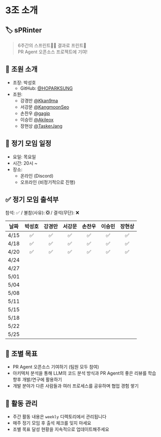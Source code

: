 # 3조 소개

## 🏷️ sPRinter
> 6주간의 스프린트🏃‍♂️ 결과로 프린트📄  
> PR Agent 오픈소스 프로젝트에 기여!  


## 👥 조원 소개
- 조장: 박성호
  - GitHub: [@HOPARKSUNG](https://github.com/HOPARKSUNG)
- 조원:
  - 강경만 [@Kkan9ma](https://github.com/Kkan9ma)
  - 서강문 [@KangmoonSeo](https://github.com/KangmoonSeo)
  - 손찬우 [@gagip](https://github.com/gagip)
  - 이승민 [@Akileox](https://github.com/Akileox)
  - 장현상 [@TaskerJang](https://github.com/TaskerJang)

## 📅 정기 모임 일정
- 요일: 목요일
- 시간: 20시 ~
- 장소:  
  - 온라인 (Discord)  
  - 오프라인 (비정기적으로 진행)

## ✅ 정기 모임 출석부

참석: ✅ / 불참(사유): ❎ / 결석(무단): ❌

| 날짜 | 박성호 | 강경만 | 서강문 | 손찬우 | 이승민 | 장현상 |
|:----:|:----:|:----:|:----:|:----:|:----:|:----:|
| 4/15 |  ✅  |  ✅  |  ✅  |  ✅  |  ✅  |  ✅  |
| 4/18 |  ✅  |  ✅  |  ✅  |  ✅  |  ✅  |  ✅  |
| 4/20 |  ✅  |  ✅  |  ✅  |  ✅  |  ✅  |  ✅  |
| 4/24 |      |      |      |      |      |      |
| 4/27 |      |      |      |      |      |      |
| 5/01 |      |      |      |      |      |      |
| 5/04 |      |      |      |      |      |      |
| 5/08 |      |      |      |      |      |      |
| 5/11 |      |      |      |      |      |      |
| 5/15 |      |      |      |      |      |      |
| 5/18 |      |      |      |      |      |      |
| 5/22 |      |      |      |      |      |      |
| 5/25 |      |      |      |      |      |      |

## 🎯 조별 목표
- PR Agent 오픈소스 기여하기 (팀원 모두 참여)
- 아키텍처 분석을 통해 LLM의 코드 분석 방식과 PR Agent의 좋은 리뷰를 학습  
향후 개발/연구에 활용하기
- 개발 분야가 다른 사람들과 여러 프로세스를 공유하며 협업 경험 쌓기

## 📝 활동 관리
- 주간 활동 내용은 `weekly` 디렉토리에서 관리됩니다
- 매주 정기 모임 후 출석 체크를 잊지 마세요
- 조별 목표 달성 현황을 지속적으로 업데이트해주세요
